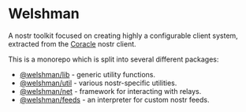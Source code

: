 # Welshman

A nostr toolkit focused on creating highly a configurable client system, extracted from the [Coracle](https://github.com/coracle-social/coracle) nostr client.

This is a monorepo which is split into several different packages:

- [@welshman/lib](./tree/master/packages/lib) - generic utility functions.
- [@welshman/util](./tree/master/packages/util) - various nostr-specific utilities.
- [@welshman/net](./tree/master/packages/net) - framework for interacting with relays.
- [@welshman/feeds](./tree/master/packages/feeds) - an interpreter for custom nostr feeds.
